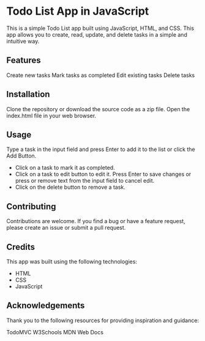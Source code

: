 # Todo List App in JavaScript
This is a simple Todo List app built using JavaScript, HTML, and CSS. This app allows you to create, read, update, and delete tasks in a simple and intuitive way.

## Features
Create new tasks
Mark tasks as completed
Edit existing tasks
Delete tasks

## Installation
Clone the repository or download the source code as a zip file.
Open the index.html file in your web browser.

## Usage
Type a task in the input field and press Enter to add it to the list or click the Add Button.

* Click on a task to mark it as completed.
* Click on a task to edit button to edit it. Press Enter to save changes or press or remove text from the input field 
to cancel edit.
* Click on the delete button to remove a task.


## Contributing
Contributions are welcome. If you find a bug or have a feature request, please create an issue or submit a pull request.

## Credits
This app was built using the following technologies:

- HTML
- CSS
- JavaScript


## Acknowledgements
Thank you to the following resources for providing inspiration and guidance:

TodoMVC
W3Schools
MDN Web Docs